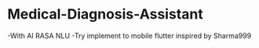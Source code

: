 # Medical-Diagnosis-Assistant
-With AI RASA NLU
-Try implement to mobile flutter inspired by Sharma999
